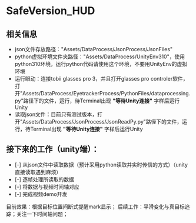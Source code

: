 # SafeVersion_HUD

## 相关信息
- json文件存放路径："Assets/DataProcess/JsonProcess/JsonFiles"
- python虚拟环境文件夹路径："Assets/DataProcess/UnityEnv310"，使用python310环境，运行python代码请使用这个环境，不要用UnityEnv的虚拟环境
- 运行眼动：连接tobii glasses pro 3，并且打开glasses pro controler软件，打开"Assets/DataProcess/EyetrackerProcess/PythonFiles/dataprocessing.py"路径下的文件，运行，待Terminal出现 **"等待Unity连接"** 字样后运行Unity
- 读取json文件：目前只有测试版本，打开"Assets/DataProcess/JsonProcess/JsonReadPy.py"路径下的文件，运行，待Terminal出现 **"等待Unity连接"** 字样后运行Unity
## 接下来的工作（unity端）：
- [-] 从json文件中读取数据（预计采用python读取并实时传信的方式）（unity直接读取遇到麻烦）
- [-] 逐帧处理所读取的数据
- [-] 将数据与视频时间轴对应
- [-] 完成视频demo开发

目前效果：根据目标位置间断式提醒mark显示；
后续工作：平滑变化与真目标追踪；关注一下时间轴问题；
